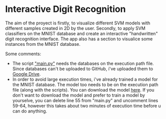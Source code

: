 # Interactive Digit Recognition

The aim of the proyect is firstly, to visualize different SVM models with different samples created in 2D by the user. Secondly, to apply SVM classifiers on the MNIST database and create an interactive "handwritten" digit recognition interface. The app also has a section to visualice some instances from the MNIST database.

Some comments:
- The script ["main.py"](main.py) needs the databases on the execution path file. Since databases can't be uploaded to GitHub, i've uploaded them to [Google Drive](https://drive.google.com/drive/folders/1gO1JQnIuk_lpRx5cP9Gho-lCodyaPakz?usp=sharing).
- In order to avoid large execution times, i've already trained a model for the MNIST database. The model too needs to be on the execution path file (along with the scripts). You can download the model [here](https://drive.google.com/drive/folders/13OXYSQ6K5MJ3fEXjDBzMSZ9RcwJ8jtKn?usp=sharing). If you don't want to download the model and prefer to train a model by yourselve, you can delete line 55 from "main.py" and uncomment lines 59-64, however this takes about two minutes of execution time before u can do anything.
